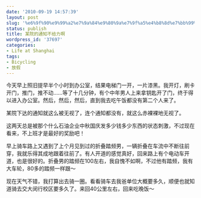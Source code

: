 ```yaml
---
date: '2010-09-19 14:57:39'
layout: post
slug: '%e6%9f%90%e9%99%a2%e7%9a%84%e9%80%9a%e7%9f%a5%e4%b8%8d%e7%bb%99%e5%8a%9b%e5%95%8a'
status: publish
title: 某院的通知不给力啊
wordpress_id: '37697'
categories:
- Life at Shanghai
tags:
- Bicycling
- 放假
---
```


今天早上照旧提早半个小时到办公室，结果电梯门一开，一片漆黑。我开灯，刷卡开门，推门，推不动……等了十几分钟，有个中年男人上来拿钥匙开了门，终于得以进入办公室。然后，然后，然后，直到我去吃午饭都没有第二个人来了。

某院下达的通知就这么被无视了，连个通知都没有，就这么赤裸裸地无视了。

这两天总是被那个什么石油企业中秋国庆发多少钱多少东西的状态刺激，不过现在看来，不上班才是最好的奖励吧！

早上骑车路上又遇到了上个月见到过的折叠踏频男，一辆折叠在车流中不断往前穿，我就乐得其成地跟着往前了。有人开道的感觉真好，回来路上有个电动车开道，也是很好的。折叠男的踏频在100左右，我自愧不如啊，不过他有踏频，我有大车轮，80多的踏频一样跟～

现在天气不错，我打算出去骑一圈。看看骑车去我爸单位大概要多久，顺便也就知道骑去交大闵行校区要多久了。来回40公里左右，回来吃晚饭～
